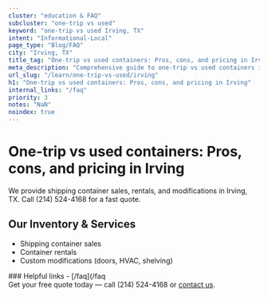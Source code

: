 ```yaml
---
cluster: "education & FAQ"
subcluster: "one-trip vs used"
keyword: "one-trip vs used Irving, TX"
intent: "Informational-Local"
page_type: "Blog/FAQ"
city: "Irving, TX"
title_tag: "One-trip vs used containers: Pros, cons, and pricing in Irving | LC Container"
meta_description: "Comprehensive guide to one-trip vs used containers in Irving. Local since 2003. Call (214) 524-4168 for quotes."
url_slug: "/learn/one-trip-vs-used/irving"
h1: "One-trip vs used containers: Pros, cons, and pricing in Irving"
internal_links: "/faq"
priority: 3
notes: "NaN"
noindex: true
---
```


# One-trip vs used containers: Pros, cons, and pricing in Irving

We provide shipping container sales, rentals, and modifications in Irving, TX. Call (214) 524-4168 for a fast quote.

## Our Inventory & Services
- Shipping container sales
- Container rentals
- Custom modifications (doors, HVAC, shelving)

<div data-section="internal-links">
### Helpful links
- [/faq](/faq
</div>

<div data-section="cta">
Get your free quote today — call (214) 524-4168 or <a href="/contact">contact us</a>.
</div>

<script type="application/ld+json">{"@context":"https://schema.org","@type":"FAQPage","mainEntity":[{"@type":"Question","name":"How much does delivery cost in Irving, TX?","acceptedAnswer":{"@type":"Answer","text":"Delivery costs vary by distance and container size. Most deliveries in Irving, TX range from $150-$300. Call (214) 524-4168 for an exact quote based on your specific location."}},{"@type":"Question","name":"Do you offer financing or payment plans?","acceptedAnswer":{"@type":"Answer","text":"We accept major credit cards, checks, and can discuss commercial terms for bulk purchases. Call (214) 524-4168 to discuss options."}},{"@type":"Question","name":"Can you customize containers in Irving, TX?","acceptedAnswer":{"@type":"Answer","text":"Yes — we perform modifications like doors, HVAC, insulation, and shelving. Request a custom quote at (214) 524-4168 or via our contact form."}}]}</script>
